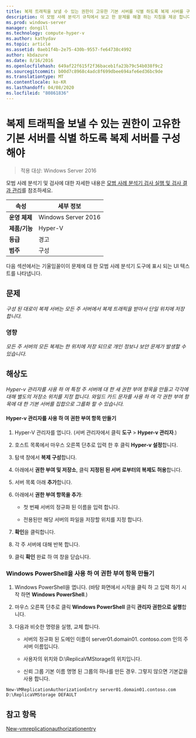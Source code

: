 ```yaml
---
title: 복제 트래픽을 보낼 수 있는 권한이 고유한 기본 서버를 식별 하도록 복제 서버를 구성 해야
description: 이 모범 사례 분석기 규칙에서 보고 한 문제를 해결 하는 지침을 제공 합니다.
ms.prod: windows-server
manager: dongill
ms.technology: compute-hyper-v
ms.author: kathydav
ms.topic: article
ms.assetid: 0aeb1f4b-2e75-430b-9557-fe64738c4992
author: kbdazure
ms.date: 8/16/2016
ms.openlocfilehash: 649af22f615f2f36baceb1fa23b79c54b038f9c2
ms.sourcegitcommit: b00d7c8968c4adc8f699dbee694afe6ed36bc9de
ms.translationtype: MT
ms.contentlocale: ko-KR
ms.lasthandoff: 04/08/2020
ms.locfileid: "80861836"
---
```

# <a name="replica-servers-should-be-configured-to-identify-specific-primary-servers-authorized-to-send-replication-traffic"></a>복제 트래픽을 보낼 수 있는 권한이 고유한 기본 서버를 식별 하도록 복제 서버를 구성 해야

>적용 대상: Windows Server 2016

모범 사례 분석기 및 검사에 대한 자세한 내용은 [모범 사례 분석기 검사 실행 및 검사 결과 관리](https://go.microsoft.com/fwlink/p/?LinkID=223177)를 참조하세요.  
  
|속성|세부 정보|  
|-|-|  
|**운영 체제**|Windows Server 2016|  
|**제품/기능**|Hyper-V|  
|**등급**|경고|  
|**범주**|구성|  
  
다음 섹션에서는 기울임꼴이이 문제에 대 한 모범 사례 분석기 도구에 표시 되는 UI 텍스트를 나타냅니다.  
  
## <a name="issue"></a>문제  
*구성 된 대로이 복제 서버는 모든 주 서버에서 복제 트래픽을 받아서 단일 위치에 저장 합니다.*  
  
### <a name="impact"></a>영향  
*모든 주 서버의 모든 복제는 한 위치에 저장 되므로 개인 정보나 보안 문제가 발생할 수 있습니다.*  
  
## <a name="resolution"></a>해상도  
*Hyper-v 관리자를 사용 하 여 특정 주 서버에 대 한 새 권한 부여 항목을 만들고 각각에 대해 별도의 저장소 위치를 지정 합니다. 와일드 카드 문자를 사용 하 여 각 권한 부여 항목에 대 한 기본 서버를 집합으로 그룹화 할 수 있습니다.*  
  
#### <a name="create-authorization-entries-using-hyper-v-manager"></a>Hyper-v 관리자를 사용 하 여 권한 부여 항목 만들기  
  
1.  Hyper-V 관리자를 엽니다. (서버 관리자에서 클릭 **도구** > **Hyper-v 관리자**.)  
  
2.  호스트 목록에서 마우스 오른쪽 단추로 입력 한 후 클릭 **Hyper-v 설정**합니다.  
  
3.  탐색 창에서 **복제 구성**합니다.  
  
4.  아래에서 **권한 부여 및 저장소**, 클릭 **지정된 된 서버 로부터의 복제도 허용**합니다.  
  
5.  서버 목록 아래 **추가**합니다.  
  
6.  아래에서 **권한 부여 항목을 추가**:  
  
    -   첫 번째 서버의 정규화 된 이름을 입력 합니다.  
  
    -   전용된만 해당 서버의 파일을 저장할 위치를 지정 합니다.  
  
7.  **확인**을 클릭합니다.  
  
8.  각 주 서버에 대해 반복 합니다.  
  
9. 클릭 **확인** 완료 하 여 창을 닫습니다.  
  
### <a name="create-authorization-entries-using-windows-powershell"></a>Windows PowerShell을 사용 하 여 권한 부여 항목 만들기  
  
1.  Windows PowerShell을 엽니다. (바탕 화면에서 시작을 클릭 하 고 입력 하기 시작 하면 **Windows PowerShell**.)  
  
2.  마우스 오른쪽 단추로 클릭 **Windows PowerShell** 클릭 **관리자 권한으로 실행**합니다.  
  
3.  다음과 비슷한 명령을 실행, 교체 합니다.  
  
    -   서버의 정규화 된 도메인 이름이 server01.domain01. contoso.com 인의 주 서버 이름입니다.  
  
    -   사용자의 위치와 D:\ReplicaVMStorage의 위치입니다.  
  
    -   신뢰 그룹 기본 이름 명명 된 그룹의 하나를 만든 경우. 그렇지 않으면 기본값을 사용 합니다.  
  
```  
New-VMReplicationAuthorizationEntry server01.domain01.contoso.com D:\ReplicaVMStorage DEFAULT  
```  
  
## <a name="see-also"></a>참고 항목  
[New-vmreplicationauthorizationentry](https://technet.microsoft.com/library/hh848606.aspx)  
  


